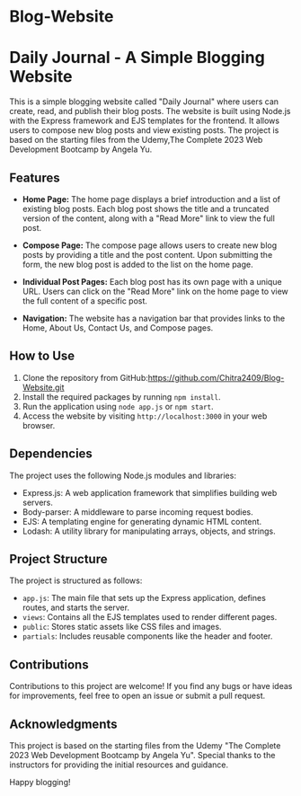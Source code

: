# Blog-Website

# Daily Journal - A Simple Blogging Website

This is a simple blogging website called "Daily Journal" where users can create, read, and publish their blog posts. The website is built using Node.js with the Express framework and EJS templates for the frontend. It allows users to compose new blog posts and view existing posts. The project is based on the starting files from the Udemy,The Complete 2023 Web Development Bootcamp by Angela Yu.

## Features

- **Home Page:** The home page displays a brief introduction and a list of existing blog posts. Each blog post shows the title and a truncated version of the content, along with a "Read More" link to view the full post.

- **Compose Page:** The compose page allows users to create new blog posts by providing a title and the post content. Upon submitting the form, the new blog post is added to the list on the home page.

- **Individual Post Pages:** Each blog post has its own page with a unique URL. Users can click on the "Read More" link on the home page to view the full content of a specific post.

- **Navigation:** The website has a navigation bar that provides links to the Home, About Us, Contact Us, and Compose pages.

## How to Use

1. Clone the repository from GitHub:https://github.com/Chitra2409/Blog-Website.git
2. Install the required packages by running `npm install`.
3. Run the application using `node app.js` or `npm start`.
4. Access the website by visiting `http://localhost:3000` in your web browser.

## Dependencies

The project uses the following Node.js modules and libraries:

- Express.js: A web application framework that simplifies building web servers.
- Body-parser: A middleware to parse incoming request bodies.
- EJS: A templating engine for generating dynamic HTML content.
- Lodash: A utility library for manipulating arrays, objects, and strings.

## Project Structure

The project is structured as follows:

- `app.js`: The main file that sets up the Express application, defines routes, and starts the server.
- `views`: Contains all the EJS templates used to render different pages.
- `public`: Stores static assets like CSS files and images.
- `partials`: Includes reusable components like the header and footer.

## Contributions

Contributions to this project are welcome! If you find any bugs or have ideas for improvements, feel free to open an issue or submit a pull request.

## Acknowledgments

This project is based on the starting files from the Udemy "The Complete 2023 Web Development Bootcamp by Angela Yu". Special thanks to the instructors for providing the initial resources and guidance.


Happy blogging!
